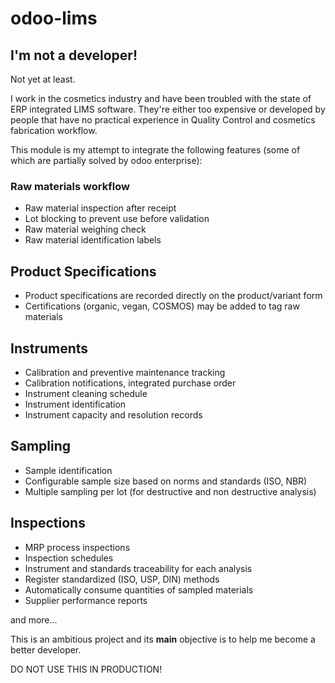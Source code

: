 # odoo-lims

## I'm not a developer!

Not yet at least.

I work in the cosmetics industry and have been troubled with the state of ERP integrated LIMS software.
They're either too expensive or developed by people that have no practical experience in Quality Control
and cosmetics fabrication workflow.

This module is my attempt to integrate the following features (some of which are partially solved by odoo enterprise):

### Raw materials workflow

- Raw material inspection after receipt
- Lot blocking to prevent use before validation
- Raw material weighing check
- Raw material identification labels

## Product Specifications

- Product specifications are recorded directly on the product/variant form
- Certifications (organic, vegan, COSMOS) may be added to tag raw materials

## Instruments

- Calibration and preventive maintenance tracking
- Calibration notifications, integrated purchase order
- Instrument cleaning schedule
- Instrument identification
- Instrument capacity and resolution records

## Sampling

- Sample identification
- Configurable sample size based on norms and standards (ISO, NBR)
- Multiple sampling per lot (for destructive and non destructive analysis)

## Inspections

- MRP process inspections
- Inspection schedules
- Instrument and standards traceability for each analysis
- Register standardized (ISO, USP, DIN) methods
- Automatically consume quantities of sampled materials
- Supplier performance reports 

and more...

This is an ambitious project and its **main** objective is to help me become a better developer.

DO NOT USE THIS IN PRODUCTION!

